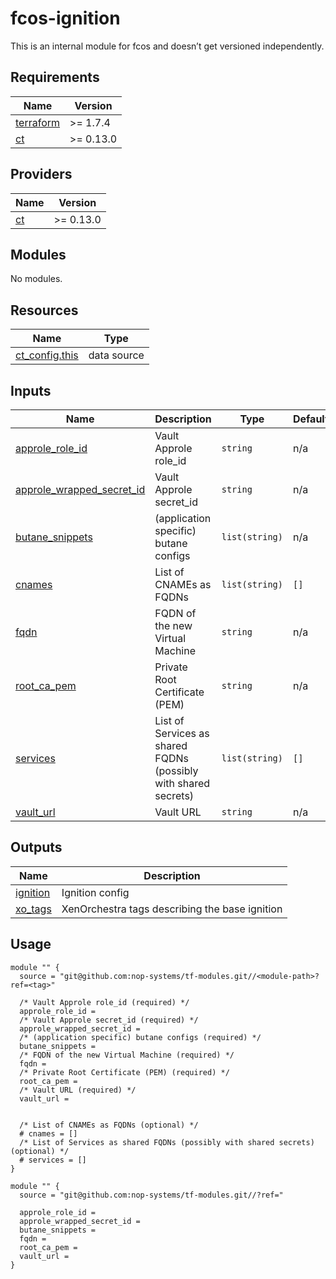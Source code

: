 # fcos-ignition

This is an internal module for fcos and doesn’t get versioned independently.

<!-- BEGIN_TF_DOCS -->
## Requirements

| Name | Version |
|------|---------|
| <a name="requirement_terraform"></a> [terraform](#requirement\_terraform) | >= 1.7.4 |
| <a name="requirement_ct"></a> [ct](#requirement\_ct) | >= 0.13.0 |

## Providers

| Name | Version |
|------|---------|
| <a name="provider_ct"></a> [ct](#provider\_ct) | >= 0.13.0 |

## Modules

No modules.

## Resources

| Name | Type |
|------|------|
| [ct_config.this](https://registry.terraform.io/providers/poseidon/ct/latest/docs/data-sources/config) | data source |

## Inputs

| Name | Description | Type | Default | Required |
|------|-------------|------|---------|:--------:|
| <a name="input_approle_role_id"></a> [approle\_role\_id](#input\_approle\_role\_id) | Vault Approle role\_id | `string` | n/a | yes |
| <a name="input_approle_wrapped_secret_id"></a> [approle\_wrapped\_secret\_id](#input\_approle\_wrapped\_secret\_id) | Vault Approle secret\_id | `string` | n/a | yes |
| <a name="input_butane_snippets"></a> [butane\_snippets](#input\_butane\_snippets) | (application specific) butane configs | `list(string)` | n/a | yes |
| <a name="input_cnames"></a> [cnames](#input\_cnames) | List of CNAMEs as FQDNs | `list(string)` | `[]` | no |
| <a name="input_fqdn"></a> [fqdn](#input\_fqdn) | FQDN of the new Virtual Machine | `string` | n/a | yes |
| <a name="input_root_ca_pem"></a> [root\_ca\_pem](#input\_root\_ca\_pem) | Private Root Certificate (PEM) | `string` | n/a | yes |
| <a name="input_services"></a> [services](#input\_services) | List of Services as shared FQDNs (possibly with shared secrets) | `list(string)` | `[]` | no |
| <a name="input_vault_url"></a> [vault\_url](#input\_vault\_url) | Vault URL | `string` | n/a | yes |

## Outputs

| Name | Description |
|------|-------------|
| <a name="output_ignition"></a> [ignition](#output\_ignition) | Ignition config |
| <a name="output_xo_tags"></a> [xo\_tags](#output\_xo\_tags) | XenOrchestra tags describing the base ignition |

## Usage

```hcl
module "" {
  source = "git@github.com:nop-systems/tf-modules.git//<module-path>?ref=<tag>"
  
  /* Vault Approle role_id (required) */
  approle_role_id =
  /* Vault Approle secret_id (required) */
  approle_wrapped_secret_id =
  /* (application specific) butane configs (required) */
  butane_snippets =
  /* FQDN of the new Virtual Machine (required) */
  fqdn =
  /* Private Root Certificate (PEM) (required) */
  root_ca_pem =
  /* Vault URL (required) */
  vault_url =

  
  /* List of CNAMEs as FQDNs (optional) */
  # cnames = []
  /* List of Services as shared FQDNs (possibly with shared secrets) (optional) */
  # services = []
}

module "" {
  source = "git@github.com:nop-systems/tf-modules.git//?ref="
  
  approle_role_id =
  approle_wrapped_secret_id =
  butane_snippets =
  fqdn =
  root_ca_pem =
  vault_url =
}
```
<!-- END_TF_DOCS -->
